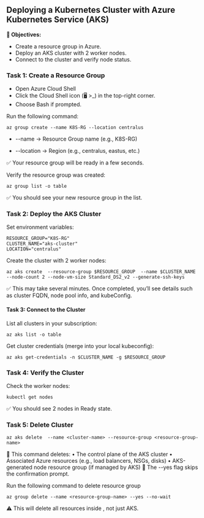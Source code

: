 
## Deploying a Kubernetes Cluster with Azure Kubernetes Service (AKS)

**🎯 Objectives:**
* Create a resource group in Azure.
* Deploy an AKS cluster with 2 worker nodes.
* Connect to the cluster and verify node status.


### Task 1: Create a Resource Group
* Open Azure Cloud Shell
* Click the Cloud Shell icon (🖥️ >_) in the top-right corner.
* Choose Bash if prompted.

Run the following command:
```
az group create --name K8S-RG --location centralus
```

* --name → Resource Group name (e.g., K8S-RG)

* --location → Region (e.g., centralus, eastus, etc.)

✅ Your resource group will be ready in a few seconds.

Verify the resource group was created:
```
az group list -o table
```
✅ You should see your new resource group in the list.


### Task 2: Deploy the AKS Cluster

Set environment variables:
```
RESOURCE_GROUP="K8S-RG"
CLUSTER_NAME="aks-cluster"
LOCATION="centralus"
```
Create the cluster with 2 worker nodes:
```
az aks create  --resource-group $RESOURCE_GROUP  --name $CLUSTER_NAME --node-count 2 --node-vm-size Standard_DS2_v2 --generate-ssh-keys
```
✅ This may take several minutes. Once completed, you’ll see details such as cluster FQDN, node pool info, and kubeConfig.

#### Task 3: Connect to the Cluster

List all clusters in your subscription:
```
az aks list -o table
```

Get cluster credentials (merge into your local kubeconfig):
```
az aks get-credentials -n $CLUSTER_NAME -g $RESOURCE_GROUP
```
### Task 4: Verify the Cluster

Check the worker nodes:
```
kubectl get nodes
```
✅ You should see 2 nodes in Ready state.

### Task 5: Delete Cluster
```
az aks delete  --name <cluster-name> --resource-group <resource-group-name>
```
🔻 This command deletes:
•	The control plane of the AKS cluster
•	Associated Azure resources (e.g., load balancers, NSGs, disks)
•	AKS-generated node resource group (if managed by AKS)
📝 The --yes flag skips the confirmation prompt.

Run the following command to delete resource group
```
az group delete --name <resource-group-name> --yes --no-wait
```
⚠️ This will delete all resources inside <resource-group>, not just AKS.
